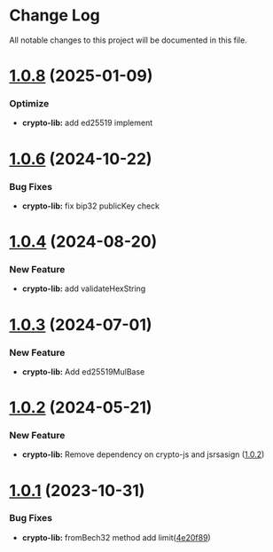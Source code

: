 
# Change Log

All notable changes to this project will be documented in this file.




# [1.0.8](https://github.com/okx/js-wallet-sdk) (2025-01-09)
### Optimize

- **crypto-lib:** add ed25519 implement

# [1.0.6](https://github.com/okx/js-wallet-sdk) (2024-10-22)

### Bug Fixes

- **crypto-lib:** fix bip32 publicKey check

# [1.0.4](https://github.com/okx/js-wallet-sdk) (2024-08-20)

### New Feature

- **crypto-lib:** add validateHexString

# [1.0.3](https://github.com/okx/js-wallet-sdk) (2024-07-01)

### New Feature

- **crypto-lib:** Add ed25519MulBase

# [1.0.2](https://github.com/okx/js-wallet-sdk) (2024-05-21)

### New Feature

- **crypto-lib:** Remove dependency on crypto-js and jsrsasign ([1.0.2](https://github.com/okx/js-wallet-sdk))

# [1.0.1](https://github.com/okx/js-wallet-sdk) (2023-10-31)

### Bug Fixes

- **crypto-lib:** fromBech32 method add limit([4e20f89](https://github.com/okx/js-wallet-sdk/commit/4e20f8900e4cdb242ea2f526441f723a1bf84962))


